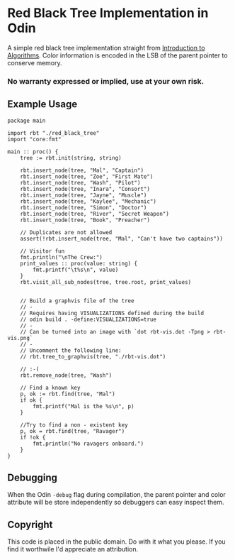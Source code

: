 # Red Black Tree Implementation in Odin

A simple red black tree implementation straight from [Introduction to Algorithms](https://en.wikipedia.org/wiki/Introduction_to_Algorithms).  Color information is encoded in the LSB of the parent pointer to conserve memory.


### No warranty expressed or implied, use at your own risk.


## Example Usage

```Odin
package main

import rbt "./red_black_tree"
import "core:fmt"

main :: proc() {
	tree := rbt.init(string, string)

	rbt.insert_node(tree, "Mal", "Captain")
	rbt.insert_node(tree, "Zoe", "First Mate")
	rbt.insert_node(tree, "Wash", "Pilot")
	rbt.insert_node(tree, "Inara", "Consort")
	rbt.insert_node(tree, "Jayne", "Muscle")
	rbt.insert_node(tree, "Kaylee", "Mechanic")
	rbt.insert_node(tree, "Simon", "Doctor")
	rbt.insert_node(tree, "River", "Secret Weapon")
	rbt.insert_node(tree, "Book", "Preacher")

	// Duplicates are not allowed
	assert(!rbt.insert_node(tree, "Mal", "Can't have two captains"))

	// Visitor fun
	fmt.println("\nThe Crew:")
	print_values :: proc(value: string) {
		fmt.printf("\t%s\n", value)
	}
	rbt.visit_all_sub_nodes(tree, tree.root, print_values)

	 
    // Build a graphvis file of the tree
    // -
    // Requires having VISUALIZATIONS defined during the build
    // odin build . -define:VISUALIZATIONS=true
	// -
	// Can be turned into an image with `dot rbt-vis.dot -Tpng > rbt-vis.png`
	// -
    // Uncomment the following line:
	// rbt.tree_to_graphvis(tree, "./rbt-vis.dot")

	// :-(
	rbt.remove_node(tree, "Wash")

	// Find a known key
	p, ok := rbt.find(tree, "Mal")
	if ok {
		fmt.printf("Mal is the %s\n", p)
	}

	//Try to find a non - existent key
	p, ok = rbt.find(tree, "Ravager")
	if !ok {
		fmt.println("No ravagers onboard.")
	}
}
```

## Debugging

When the Odin `-debug` flag during compilation, the parent pointer and color attribute will be store independently so debuggers can easy inspect them.

## Copyright

This code is placed in the public domain.  Do with it what you please.  If you find it worthwile I'd appreciate an attribution.
